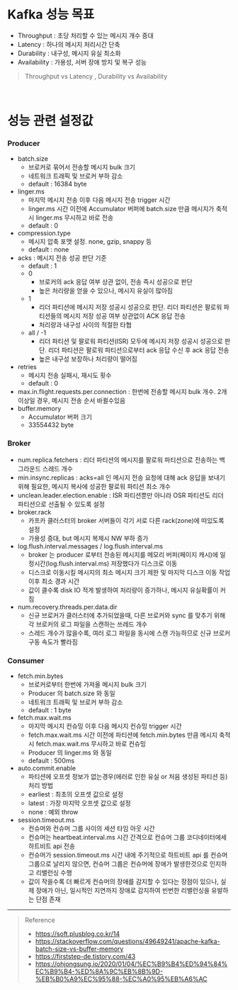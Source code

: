 # Kafka 성능 목표
* Throughput : 초당 처리할 수 있는 메시지 개수 증대
* Latency : 하나의 메시지 처리시간 단축
* Durability : 내구성, 메시지 유실 최소화
* Availability : 가용성, 서버 장애 방지 및 복구 성능

> Throughput vs Latency , Durability vs Availability

<br>

# 성능 관련 설정값
### Producer
* batch.size 
	* 브로커로 묶어서 전송할 메시지 bulk 크기
	* 네트워크 트래픽 및 브로커 부하 감소
	* default : 16384 byte
* linger.ms
	* 마지막 메시지 전송 이후 다음 메시지 전송 trigger 시간 
	* linger.ms 시간 이전에 Accumulator 버퍼에 batch.size 만큼 메시지가 축적시 linger.ms 무시하고 바로 전송
	* default : 0
* compression.type
	* 메시지 압축 포맷 설정. none, gzip, snappy 등
	* default : none
* acks : 메시지 전송 성공 판단 기준
	* default : 1
	* 0
		* 브로커의 ack 응답 여부 상관 없이, 전송 즉시 성공으로 판단
		* 높은 처리량을 얻을 수 있으나, 메시지 유실이 많아짐
	* 1
		* 리더 파티션에 메시지 저장 성공시 성공으로 판단. 리더 파티션은 팔로워 파티션들의 메시지 저장 성공 여부 상관없이 ACK 응답 전송
		* 처리량과 내구성 사이의 적절한 타협
	* all / -1
		* 리더 파티션 및 팔로워 파티션(ISR) 모두에 메시지 저장 성공시 성공으로 판단. 리더 파티션은 팔로워 파티션으로부터 ack 응답 수신 후 ack 응답 전송
		* 높은 내구성 보장하나 처리량이 떨어짐 
* retries
	* 메시지 전송 실패시, 재시도 횟수
	* default : 0
* max.in.flight.requests.per.connection : 한번에 전송할 메시지 bulk 개수. 2개 이상일 경우, 메시지 전송 순서 바뀔수있음 
* buffer.memory
	* Accumulator 버퍼 크기
	* 33554432 byte

### Broker
* num.replica.fetchers : 리더 파티션의 메시지를 팔로워 파티션으로 전송하는 백그라운드 스레드 개수
* min.insync.replicas : acks=all 인 메시지 전송 요청에 대해 ack 응답을 보내기 위해 필요한, 메시지 복사에 성공한 팔로워 파티션 최소 개수 
* unclean.leader.election.enable : ISR 파티션뿐만 아니라 OSR 파티션도 리더 파티션으로 선출될 수 있도록 설정
* broker.rack
	* 카프카 클러스터의 broker 서버들이 각기 서로 다른 rack(zone)에 떠있도록 설정
	* 가용성 증대, but 메시지 복제시 NW 부하 증가
* log.flush.interval.messages / log.flush.interval.ms
	* broker 는 producer 로부터 전송된 메시지를 메모리 버퍼(페이지 캐시)에 일정시간(log.flush.interval.ms) 저장했다가 디스크로 이동
	* 디스크로 이동시킬 메시지의 최소 메시지 크기 제한 및 마지막 디스크 이동 작업이후 최소 경과 시간
	* 값이 클수록 disk IO 적게 발생하여 처리량이 증가하나, 메시지 유실확률이 커짐 
* num.recovery.threads.per.data.dir
	* 신규 브로커가 클러스터에 추가되었을때, 다른 브로커와 sync 를 맞추기 위해 각 브로커의 로그 파일을 스캔하는 쓰레드 개수
	* 스레드 개수가 많을수록, 여러 로그 파일을 동시에 스캔 가능하므로 신규 브로커 구동 속도가 빨라짐
 
### Consumer
* fetch.min.bytes
	* 브로커로부터 한번에 가져올 메시지 bulk 크기
	* Producer 의 batch.size 와 동일
	* 네트워크 트래픽 및 브로커 부하 감소
	* default : 1 byte
* fetch.max.wait.ms
	* 마지막 메시지 컨슈밍 이후 다음 메시지 컨슈밍 trigger 시간 
	* fetch.max.wait.ms 시간 이전에 파티션에 fetch.min.bytes 만큼 메시지 축적시 fetch.max.wait.ms 무시하고 바로 컨슈밍
	* Producer 의 linger.ms 와 동일
	* default : 500ms 
* auto.commit.enable
	* 파티션에 오프셋 정보가 없는경우(에러로 인한 유실 or 처음 생성된 파티션 등) 처리 방법
	* earliest : 최초의 오프셋 값으로 설정
	* latest : 가장 마지막 오프셋 값으로 설정
	* none : 예외 throw
* session.timeout.ms 
	* 컨슈머와 컨슈머 그룹 사이의 세션 타임 아웃 시간
	* 컨슈머는 heartbeat.interval.ms 시간 간격으로 컨슈머 그룹 코디네이터에세 하트비트 api 전송
	* 컨슈머가 session.timeout.ms 시간 내에 주기적으로 하트비트 api 를 컨슈머 그룹으로 날리지 않으면, 컨슈머 그룹은 컨슈머에 장애가 발생한것으로 인지하고 리밸런싱 수행
	* 값이 작을수록 더 빠르게 컨슈머의 장애를 감지할 수 있다는 장점이 있으나, 실제 장애가 아닌, 일시적인 지연까지 장애로 감지하여 빈번한 리밸런싱을 유발하는 단점 존재 
	
***
> Reference
> * https://soft.plusblog.co.kr/14
> * https://stackoverflow.com/questions/49649241/apache-kafka-batch-size-vs-buffer-memory
> * https://firststep-de.tistory.com/43
> * https://ohjongsung.io/2020/01/04/%EC%B9%B4%ED%94%84%EC%B9%B4-%ED%8A%9C%EB%8B%9D-%EB%B0%A9%EC%95%88-%EC%A0%95%EB%A6%AC